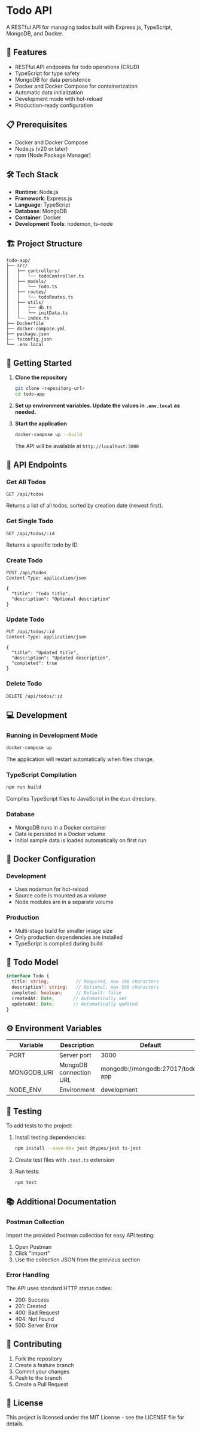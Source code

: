 # Todo API

A RESTful API for managing todos built with Express.js, TypeScript, MongoDB, and Docker.

## 🚀 Features

- RESTful API endpoints for todo operations (CRUD)
- TypeScript for type safety
- MongoDB for data persistence
- Docker and Docker Compose for containerization
- Automatic data initialization
- Development mode with hot-reload
- Production-ready configuration

## 📋 Prerequisites

- Docker and Docker Compose
- Node.js (v20 or later)
- npm (Node Package Manager)

## 🛠️ Tech Stack

- **Runtime**: Node.js
- **Framework**: Express.js
- **Language**: TypeScript
- **Database**: MongoDB
- **Container**: Docker
- **Development Tools**: nodemon, ts-node

## 🏗️ Project Structure

```
todo-app/
├── src/
│   ├── controllers/
│   │   └── todoController.ts
│   ├── models/
│   │   └── Todo.ts
│   ├── routes/
│   │   └── todoRoutes.ts
│   ├── utils/
│   │   ├── db.ts
│   │   └── initData.ts
│   └── index.ts
├── Dockerfile
├── docker-compose.yml
├── package.json
├── tsconfig.json
└── .env.local
```

## 🚦 Getting Started

1. **Clone the repository**
   ```bash
   git clone <repository-url>
   cd todo-app
   ```

2. **Set up environment variables. Update the values in `.env.local` as needed.**

3. **Start the application**
   ```bash
   docker-compose up --build
   ```
   The API will be available at `http://localhost:3000`

## 🔄 API Endpoints

### Get All Todos
```http
GET /api/todos
```
Returns a list of all todos, sorted by creation date (newest first).

### Get Single Todo
```http
GET /api/todos/:id
```
Returns a specific todo by ID.

### Create Todo
```http
POST /api/todos
Content-Type: application/json

{
  "title": "Todo title",
  "description": "Optional description"
}
```

### Update Todo
```http
PUT /api/todos/:id
Content-Type: application/json

{
  "title": "Updated title",
  "description": "Updated description",
  "completed": true
}
```

### Delete Todo
```http
DELETE /api/todos/:id
```

## 💻 Development

### Running in Development Mode
```bash
docker-compose up
```
The application will restart automatically when files change.

### TypeScript Compilation
```bash
npm run build
```
Compiles TypeScript files to JavaScript in the `dist` directory.

### Database
- MongoDB runs in a Docker container
- Data is persisted in a Docker volume
- Initial sample data is loaded automatically on first run

## 🐳 Docker Configuration

### Development
- Uses nodemon for hot-reload
- Source code is mounted as a volume
- Node modules are in a separate volume

### Production
- Multi-stage build for smaller image size
- Only production dependencies are installed
- TypeScript is compiled during build

## 📝 Todo Model

```typescript
interface Todo {
  title: string;          // Required, max 100 characters
  description?: string;   // Optional, max 500 characters
  completed: boolean;     // Default: false
  createdAt: Date;       // Automatically set
  updatedAt: Date;       // Automatically updated
}
```

## ⚙️ Environment Variables

| Variable     | Description           | Default               |
|-------------|-----------------------|-----------------------|
| PORT        | Server port           | 3000                 |
| MONGODB_URI | MongoDB connection URL| mongodb://mongodb:27017/todo-app |
| NODE_ENV    | Environment          | development          |

## 🧪 Testing

To add tests to the project:

1. Install testing dependencies:
   ```bash
   npm install --save-dev jest @types/jest ts-jest
   ```

2. Create test files with `.test.ts` extension

3. Run tests:
   ```bash
   npm test
   ```

## 📚 Additional Documentation

### Postman Collection
Import the provided Postman collection for easy API testing:
1. Open Postman
2. Click "Import"
3. Use the collection JSON from the previous section

### Error Handling
The API uses standard HTTP status codes:
- 200: Success
- 201: Created
- 400: Bad Request
- 404: Not Found
- 500: Server Error

## 🤝 Contributing

1. Fork the repository
2. Create a feature branch
3. Commit your changes
4. Push to the branch
5. Create a Pull Request

## 📄 License

This project is licensed under the MIT License - see the LICENSE file for details.
